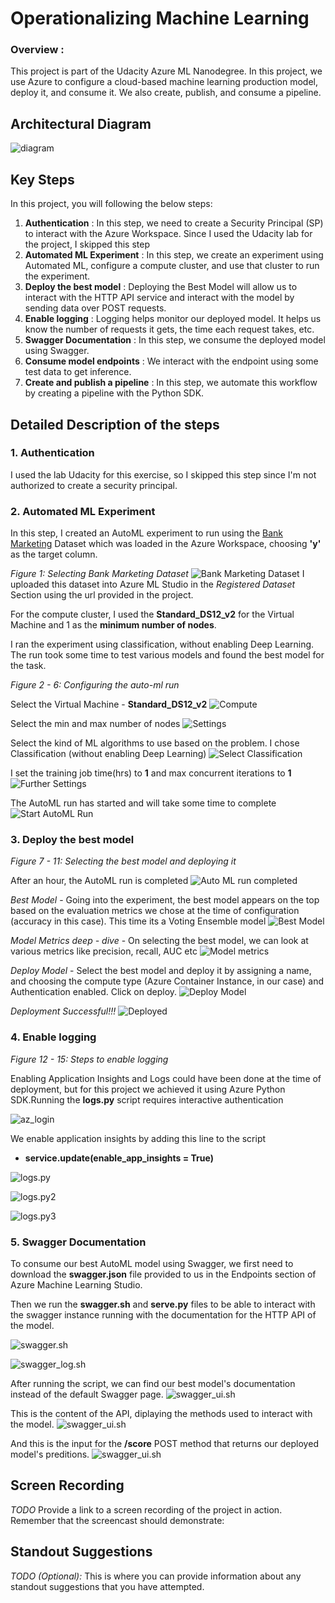 # Operationalizing Machine Learning
### Overview : 
This project is part of the Udacity Azure ML Nanodegree. In this project, we use Azure to configure a cloud-based machine learning production model, deploy it, and consume it. We also create, publish, and consume a pipeline.

## Architectural Diagram
![diagram](images/diagram.png)

## Key Steps
In this project, you will following the below steps:

1. **Authentication** : In this step, we need to create a Security Principal (SP) to interact with the Azure Workspace. Since I used the Udacity lab for the project, I skipped this step
2. **Automated ML Experiment** : In this step, we create an experiment using Automated ML, configure a compute cluster, and use that cluster to run the experiment.
3. **Deploy the best model** : Deploying the Best Model will allow us to interact with the HTTP API service and interact with the model by sending data over POST requests.
4. **Enable logging** : Logging helps monitor our deployed model. It helps us know the number of requests it gets, the time each request takes, etc.
5. **Swagger Documentation** : In this step, we consume the deployed model using Swagger.
6. **Consume model endpoints** : We interact with the endpoint using some test data to get inference.
7. **Create and publish a pipeline** : In this step, we automate this workflow by creating a pipeline with the Python SDK.

## Detailed Description of the steps

### 1. Authentication
I used the lab Udacity for this exercise, so I skipped this step since I'm not authorized to create a security principal.

### 2. Automated ML Experiment
In this step, I created an AutoML experiment to run using the [Bank Marketing](https://automlsamplenotebookdata.blob.core.windows.net/automl-sample-notebook-data/bankmarketing_train.csv) Dataset which was loaded in the Azure Workspace, choosing **'y'** as the target column.

*Figure 1: Selecting Bank Marketing Dataset*
![Bank Marketing Dataset](images/1.bank_marketing_dataset_register.png)
I uploaded this dataset into Azure ML Studio in the *Registered Dataset* Section using the url provided in the project.

For the compute cluster, I used the **Standard_DS12_v2** for the Virtual Machine and 1 as the **minimum number of nodes**.

I ran the experiment using classification, without enabling Deep Learning. The run took some time to test various models and found the best model for the task.

*Figure 2 - 6: Configuring the auto-ml run*

Select the Virtual Machine - **Standard_DS12_v2**
![Compute](images/2.compute.png)

Select the min and max number of nodes 
![Settings](images/3.settings.png)

Select the kind of ML algorithms to use based on the problem. I chose Classification (without enabling Deep Learning)
![Select Classification](images/4.classification.png)

I set the training job time(hrs) to **1** and max concurrent iterations to **1**
![Further Settings](images/5.further_settings.png)

The AutoML run has started and will take some time to complete
![Start AutoML Run](images/6.start_automl_run.png)

### 3. Deploy the best model

*Figure 7 - 11: Selecting the best model and deploying it*

After an hour, the AutoML run is completed
![Auto ML run completed](images/7.run_completed.png)

*Best Model* - Going into the experiment, the best model appears on the top based on the evaluation metrics we chose at the time of configuration (accuracy in this case). This time its a Voting Ensemble model
![Best Model](images/8.best_model.png)

*Model Metrics deep - dive* - On selecting the best model, we can look at various metrics like precision, recall, AUC etc
![Model metrics](images/9.model_metrics.png)

*Deploy Model* - Select the best model and deploy it by assigning a name, and choosing the compute type (Azure Container Instance, in our case) and Authentication enabled. Click on deploy.
![Deploy Model](images/10.deploy_model.png)

*Deployment Successful!!!*
![Deployed](images/11.dedployment_successful.png)

### 4. Enable logging

*Figure 12 - 15: Steps to enable logging*

Enabling Application Insights and Logs could have been done at the time of deployment, but for this project we achieved it using Azure Python SDK.Running the **logs.py** script requires interactive authentication

![az_login](images/12.az_login.png)

We enable application insights by adding this line to the script
- **service.update(enable_app_insights = True)**

![logs.py](images/13.logs_enable_app_insights.png)

![logs.py2](images/14.logger_initialised.png)

![logs.py3](images/15.endpoint_enabled_insights.png)

### 5. Swagger Documentation

To consume our best AutoML model using Swagger, we first need to download the **swagger.json** file provided to us in the Endpoints section of Azure Machine Learning Studio.

Then we run the **swagger.sh** and **serve.py** files to be able to interact with the swagger instance running with the documentation for the HTTP API of the model.


![swagger.sh](images/16.swagger.sh.png)

![swagger_log.sh](images/17.swagger_log.png)

After running the script, we can find our best model's documentation instead of the default Swagger page.
![swagger_ui.sh](images/18.swagger_ui.png)

This is the content of the API, diplaying the methods used to interact with the model.
![swagger_ui.sh](images/19.swagger_ui1.png)

And this is the input for the **/score** POST method that returns our deployed model's preditions.
![swagger_ui.sh](images/20.swagger_ui2.png)


## Screen Recording
*TODO* Provide a link to a screen recording of the project in action. Remember that the screencast should demonstrate:

## Standout Suggestions
*TODO (Optional):* This is where you can provide information about any standout suggestions that you have attempted.
